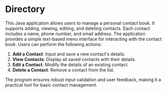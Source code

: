 # Directory
This Java application allows users to manage a personal contact book. It supports adding, viewing, editing, and deleting contacts. Each contact includes a name, phone number, and email address. The application provides a simple text-based menu interface for interacting with the contact book. Users can perform the following actions:

1. **Add a Contact**: Input and save a new contact's details.
2. **View Contacts**: Display all saved contacts with their details.
3. **Edit a Contact**: Modify the details of an existing contact.
4. **Delete a Contact**: Remove a contact from the list.

The program ensures robust input validation and user feedback, making it a practical tool for basic contact management.
